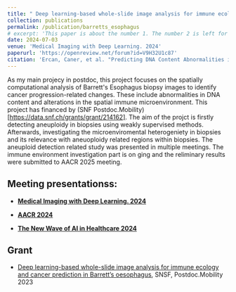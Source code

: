 ```yaml
---
title: " Deep learning-based whole-slide image analysis for immune ecology and cancer prediction in Barrett’s oesophagus "
collection: publications
permalink: /publication/barretts_esophagus
# excerpt: 'This paper is about the number 1. The number 2 is left for future work.'
date: 2024-07-03
venue: 'Medical Imaging with Deep Learning. 2024'
paperurl: 'https://openreview.net/forum?id=V9H32U1c87'
citation: 'Ercan, Caner, et al. "Predicting DNA Content Abnormalities in Barrett’s Esophagus: A Weakly Supervised Learning Paradigm." Medical Imaging with Deep Learning. 2024.'
---
```


As my main projecy in postdoc, this project focuses on the spatially computational analysis of Barrett's Esophagus biopsy images to identify cancer progression-related changes. These include abnormalities in DNA content and alterations in the spatial immune microenvironment. This project has financed by (SNF Postdoc.Mobility) [https://data.snf.ch/grants/grant/214162]. The aim of the projct is firstly detecting aneuploidy in biopsies using weakly supervised methods. Afterwards, investigating the microenviromental heterogeniety in biopsies and its relevance with aneuoploidy related regions within biopsies. 
The aneuploid detection related study was presented in multiple meetings. The immune environment investigation part is on ging and the reliminary results were submitted to AACR 2025 meeting. 

## Meeting presentationss:

- [**Medical Imaging with Deep Learning. 2024**](https://openreview.net/forum?id=V9H32U1c87)

- [**AACR 2024**](https://doi.org/10.1158/1538-7445.AM2024-6184)

- [**The New Wave of AI in Healthcare 2024**](https://web.archive.org/web/20240709180424/https://events.nyas.org/event/0f75f4c1-eb5a-4f3d-8788-90f4f4c173b9)

## Grant

-  [Deep learning-based whole-slide image analysis for immune ecology and cancer prediction in Barrett’s oesophagus](https://data.snf.ch/grants/grant/214162), SNSF, Postdoc.Mobility 2023



